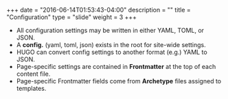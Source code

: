 +++
date = "2016-06-14T01:53:43-04:00"
description = ""
title = "Configuration"
type = "slide"
weight = 3
+++

<div class="big">
<ul>
  <li>
    All configuration settings may be written in either YAML, TOML, or JSON.
  </li>
  <li>
    A <strong>config.</strong> (yaml, toml, json) exists in the root for site-wide settings.
  </li>
  <li>
    HUGO can convert config settings to another format (e.g.) YAML to JSON.
  </li>
  <li>
    Page-specific settings are contained in <strong>Frontmatter</strong> at the top of each content file.
  </li>
  <li>
    Page-specific Frontmatter fields come from <strong>Archetype</strong> files assigned to templates.
  </li>
</ul>
</div>
